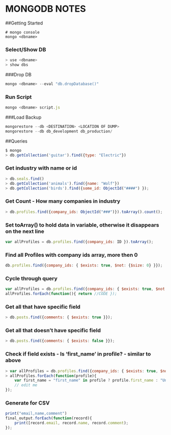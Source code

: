 # MONGODB NOTES

##Getting Started
```
# mongo console
mongo <dbname>
```
### Select/Show DB
```javascript
> use <dbname>
> show dbs
```

###Drop DB
```javascript
mongo <dbname> --eval "db.dropDatabase()"
```
### Run Script
```javascript
mongo <dbname> script.js
```

###Load Backup
```javascript
mongorestore --db <DESTINATION> <LOCATION OF DUMP>
mongorestore --db db_development db_production/
```

##Queries
```javascript
$ mongo
> db.getCollection('guitar').find({type: "Electric"})
```

### Get industry with name or id
```javascript
> db.seals.find()
> db.getCollection('animals').find({name: "Wolf"})
> db.getCollection('birds').find({some_id: ObjectId("####") });
```

### Get Count - How many companies in industry
```javascript
> db.profiles.find({company_ids: ObjectId("###")}).toArray().count();
```

### Set toArray() to hold data in variable, otherwise it disappears on the next line
```javascript
var allProfiles = db.profiles.find({company_ids: ID }).toArray();
```

### Find all Profiles with company ids array, more then 0
```javascript
db.profiles.find({company_ids: { $exists: true, $not: {$size: 0} }});
```

### Cycle through query
```javascript
var allProfiles = db.profiles.find({company_ids: { $exists: true, $not: {$size: 0} }}).toArray()
allProfiles.forEach(function(){ return //CODE });
```

### Get all that have specific field
```javascript
> db.posts.find({comments: { $exists: true }});
```

### Get all that doesn’t have specific field
```javascript
> db.posts.find({comments: { $exists: false }});
```

### Check if field exists - Is ‘first_name’ in profile? - similar to above
```javascript
> var allProfiles = db.profiles.find({company_ids: { $exists: true, $not: {$size: 0} }}).toArray()
> allProfiles.forEach(function(profile){
	var first_name = "first_name" in profile ? profile.first_name : "Unknown";
	// edit me
});
```

### Generate for CSV
```javascript
print("email,name,comment")
final_output.forEach(function(record){
	print([record.email, record.name, record.comment);
});
```
